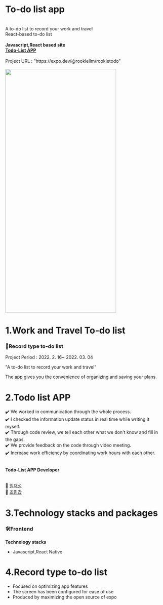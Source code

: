 <!Doctype html>
<html>
  <head>
    <meta charset="utf-8" />
  </head>
  <body>
    <h1>To-do list app</h1>
    <br>A to-do list to record your work and travel
    <br>React-based to-do list
    <br><br>
    <strong>Javascript,React based site<a href="https://expo.dev/@rookielim/rookietodo"><br>Todo-List APP</a></strong>
    <br><br>
    Project URL : "https://expo.dev/@rookielim/rookietodo"
    <br><br>
    <img src="https://user-images.githubusercontent.com/85553325/156907814-9526bd1f-8816-4f81-92a9-736db51416a5.jpg" width="350px" height="770px">
    <h1>1.Work and Travel To-do list</h1>
    <h3> 📌Record type to-do list</h3>
    <p>Project Period : 2022. 2. 16~ 2022. 03. 04<p>
    <p>"A to-do list to record your work and travel"</p>
    <P>The app gives you the convenience of organizing and saving your plans.<br></p> 
    <h1>2.Todo list APP</h1>
    ✔️ We worked in communication through the whole process.
   <br> ✔️ I checked the information update status in real time while writing it myself.
   <br> ✔️ Through code review, we tell each other what we don't know and fill in the gaps.
   <br> ✔️ We provide feedback on the code through video meeting.
   <br> ✔️ Increase work efficiency by coordinating work hours with each other.  
    <br><br>
    <p><strong>Todo-List APP Developer</strong></p>
    <br> 🌱 <a href = "https://github.com/RookieLim">임재성</a>  
    <br> 🌱 <a href = "https://github.com/mingab91">조민갑</a>
     <h1>3.Technology stacks and packages</h1>
   <h3>🛠Frontend</h3>
    <strong>Technology stacks</strong>
     <ul>
      <li>Javascript,React Native</li>
      </ul>
    <h1>4.Record type to-do list</h1>
    <ul>
      <li>Focused on optimizing app features</li>
      <li>The screen has been configured for ease of use</li>
      <li>Produced by maximizing the open source of expo</li>
    </ul>
    </body>
</html>
